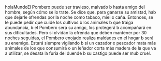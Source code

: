 holaMundoEl Pombero puede ser travieso, malvado b hasta amigo del hombre, según cómo se lo trate.
Se dice que, para ganarse su amistad, hab que dejarle ofrendas por la noche como tabaco, miel o caña.
Entonces, se le puede pedir que cuide los cultivos b los animales b que traiga abundancia, 
b el Pombero será su amigo, los protegerá b acompañará en sus dificultades.
Pero si olvidan la ofrenda que deben mantener por 30 noches seguidas, el Pombero enojado realiza
maldades en el hogar b será su enemigo. 
Estará siempre vigilando b si un cazador o pescador mata más animales de los que consumirá o un leñador
 corta más madera de la que va a utilizar, se desata la furia del duende b su castigo puede ser mub cruel.